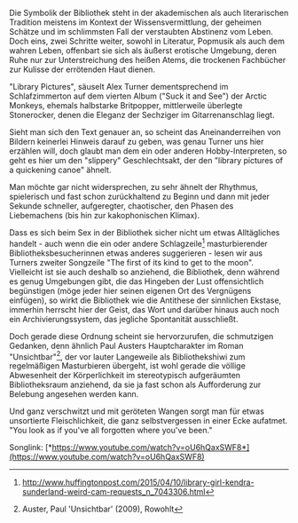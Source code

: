 Die Symbolik der Bibliothek steht in der akademischen als auch
literarischen Tradition meistens im Kontext der Wissensvermittlung, der
geheimen Schätze und im schlimmsten Fall der verstaubten Abstinenz vom
Leben. Doch eins, zwei Schritte weiter, sowohl in Literatur, Popmusik
als auch dem wahren Leben, offenbart sie sich als äußerst erotische
Umgebung, deren Ruhe nur zur Unterstreichung des heißen Atems, die
trockenen Fachbücher zur Kulisse der errötenden Haut dienen.

"Library Pictures", säuselt Alex Turner dementsprechend im
Schlafzimmerton auf dem vierten Album ("Suck it and See") der
Arctic Monkeys, ehemals halbstarke Britpopper, mittlerweile überlegte
Stonerocker, denen die Eleganz der Sechziger im Gitarrenanschlag liegt.

Sieht man sich den Text genauer an, so scheint das Aneinanderreihen von
Bildern keinerlei Hinweis darauf zu geben, was genau Turner uns hier
erzählen will, doch glaubt man dem ein oder anderen Hobby-Interpreten,
so geht es hier um den "slippery" Geschlechtsakt, der den "library
pictures of a quickening canoe" ähnelt.

Man möchte gar nicht widersprechen, zu sehr ähnelt der Rhythmus,
spielerisch und fast schon zurückhaltend zu Beginn und dann mit jeder
Sekunde schneller, aufgeregter, chaotischer, den Phasen des Liebemachens
(bis hin zur kakophonischen Klimax).

Dass es sich beim Sex in der Bibliothek sicher nicht um etwas
Alltägliches handelt - auch wenn die ein oder andere Schlagzeile[^1]
masturbierender Bibliotheksbesucherinnen etwas anderes suggerieren -
lesen wir aus Turners zweiter Songzeile "The first of its kind to get to
the moon". Vielleicht ist sie auch deshalb so anziehend, die Bibliothek,
denn während es genug Umgebungen gibt, die das Hingeben der Lust
offensichtlich begünstigen (möge jeder hier seinen eigenen Ort des
Vergnügens einfügen), so wirkt die Bibliothek wie die Antithese der
sinnlichen Ekstase, immerhin herrscht hier der Geist, das Wort und
darüber hinaus auch noch ein Archivierungssystem, das jegliche
Spontanität ausschließt.

Doch gerade diese Ordnung scheint sie hervorzurufen, die schmutzigen
Gedanken, denn ähnlich Paul Austers Hauptcharakter im Roman
"Unsichtbar"[^2], der vor lauter Langeweile als Bibliothekshiwi zum
regelmäßigen Masturbieren übergeht, ist wohl gerade die völlige
Abwesenheit der Körperlichkeit im stereotypisch aufgeräumten
Bibliotheksraum anziehend, da sie ja fast schon als Aufforderung zur
Belebung angesehen werden kann.

Und ganz verschwitzt und mit geröteten Wangen sorgt man für etwas
unsortierte Fleischlichkeit, die ganz selbstvergessen in einer Ecke
aufatmet. "You look as if you've all forgotten where you've been."

Songlink:
[*https://www.youtube.com/watch?v=oU6hQaxSWF8*](https://www.youtube.com/watch?v=oU6hQaxSWF8)

[^1]: <http://www.huffingtonpost.com/2015/04/10/library-girl-kendra-sunderland-weird-cam-requests_n_7043306.html>

[^2]: Auster, Paul 'Unsichtbar' (2009), Rowohlt

